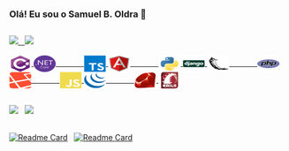 <!--
**samuel-oldra/samuel-oldra** is a ✨ _special_ ✨ repository because its `README.md` (this file) appears on your GitHub profile.

Here are some ideas to get you started:

- 🔭 I’m currently working on ...
- 🌱 I’m currently learning ...
- 👯 I’m looking to collaborate on ...
- 🤔 I’m looking for help with ...
- 💬 Ask me about ...
- 📫 How to reach me: ...
- 😄 Pronouns: ...
- ⚡ Fun fact: ...
-->
### Olá! Eu sou o Samuel B. Oldra 🚀

##
<div>
    <a href="https://github.com/samuel-oldra">
    <img height="180em" src="https://github-readme-stats.vercel.app/api/top-langs/?username=samuel-oldra&theme=solarized-light&layout=compact&langs_count=8&exclude_repo=Pousada-Katedral&hide=html,css,blade"/>
    &nbsp;
    <img height="180em" src="https://github-readme-stats.vercel.app/api?username=samuel-oldra&theme=solarized-light&show_icons=true&include_all_commits=true&count_private=true"/>
</div>
<br/>
<div style="display: inline_block">
    <img align="center" height="30" width="40" src="https://raw.githubusercontent.com/devicons/devicon/master/icons/csharp/csharp-original.svg">
    <img align="center" height="30" width="40" src="https://raw.githubusercontent.com/devicons/devicon/master/icons/dotnetcore/dotnetcore-original.svg">
    &nbsp;&nbsp;&nbsp;&nbsp;&nbsp;&nbsp;&nbsp;&nbsp;&nbsp;&nbsp;&nbsp;
    <img align="center" height="30" width="40" src="https://raw.githubusercontent.com/devicons/devicon/master/icons/typescript/typescript-original.svg">
    <img align="center" height="30" width="40" src="https://raw.githubusercontent.com/devicons/devicon/master/icons/angularjs/angularjs-original.svg">
    &nbsp;&nbsp;&nbsp;&nbsp;&nbsp;&nbsp;&nbsp;&nbsp;&nbsp;&nbsp;&nbsp;
    <img align="center" height="30" width="40" src="https://raw.githubusercontent.com/devicons/devicon/master/icons/python/python-original.svg">
    <img align="center" height="30" width="40" src="https://raw.githubusercontent.com/devicons/devicon/master/icons/django/django-original.svg">
    <img align="center" height="30" width="40" src="https://raw.githubusercontent.com/devicons/devicon/master/icons/flask/flask-original.svg">
    &nbsp;&nbsp;&nbsp;&nbsp;&nbsp;&nbsp;&nbsp;&nbsp;&nbsp;&nbsp;&nbsp;
    <img align="center" height="30" width="40" src="https://raw.githubusercontent.com/devicons/devicon/master/icons/php/php-original.svg">
    <img align="center" height="30" width="40" src="https://raw.githubusercontent.com/devicons/devicon/master/icons/laravel/laravel-plain.svg">
    &nbsp;&nbsp;&nbsp;&nbsp;&nbsp;&nbsp;&nbsp;&nbsp;&nbsp;&nbsp;&nbsp;
    <img align="center" height="30" width="40" src="https://raw.githubusercontent.com/devicons/devicon/master/icons/javascript/javascript-plain.svg">
    <img align="center" height="30" width="40" src="https://raw.githubusercontent.com/devicons/devicon/master/icons/jquery/jquery-plain.svg">
    &nbsp;&nbsp;&nbsp;&nbsp;&nbsp;&nbsp;&nbsp;&nbsp;&nbsp;&nbsp;&nbsp;
    <img align="center" height="30" width="40" src="https://raw.githubusercontent.com/devicons/devicon/master/icons/ruby/ruby-original.svg">
    <img align="center" height="30" width="40" src="https://raw.githubusercontent.com/devicons/devicon/master/icons/rails/rails-original-wordmark.svg">
</div>

##
<div>
    <a href="https://linkedin.com/in/samuel-oldra/" target="_blank"><img src="https://img.shields.io/badge/-LinkedIn-%230077B5?style=for-the-badge&logo=linkedin&logoColor=white" target="_blank"></a>
    &nbsp;
    <a href = "mailto:samuel.oldra@gmail.com"><img src="https://img.shields.io/badge/-Gmail-%23333?style=for-the-badge&logo=gmail&logoColor=white" target="_blank"></a>
</div>
<br/>

[![Readme Card](https://github-readme-stats.vercel.app/api/pin/?username=samuel-oldra&repo=Design-Patterns&theme=solarized-light)](https://github.com/samuel-oldra/Design-Patterns)
&nbsp;
[![Readme Card](https://github-readme-stats.vercel.app/api/pin/?username=samuel-oldra&repo=BioNet&theme=solarized-light)](https://github.com/samuel-oldra/BioNet)

